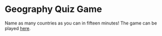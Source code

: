 # Geography Quiz Game

Name as many countries as you can in fifteen minutes! The game can be played [here](http://dvance-countries-quiz.netlify.app).
